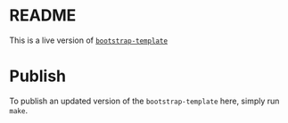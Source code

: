 # README 

This is a live version of [`bootstrap-template`](https://github.com/stanley-gu/bootstrap-template)

# Publish

To publish an updated version of the `bootstrap-template` here, simply run `make`.